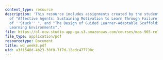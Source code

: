 ```yaml
---
content_type: resource
description: 'This resource includes assignments created by the students on review
  of "Affective Agents: Sustaining Motivation to Learn Through Failure and a State
  of ''Stuck'' ", and "The Design of Guided Learner-Adaptable Scaffolding in Interactive
  Learning Environments".'
file: https://ol-ocw-studio-app-qa.s3.amazonaws.com/courses/mas-965-relational-machines-spring-2005/a3f1548d4b2330f07f7d12edc477790c_wd_week8.pdf
file_type: application/pdf
resourcetype: Document
title: wd_week8.pdf
uid: a3f1548d-4b23-30f0-7f7d-12edc477790c
---
```

